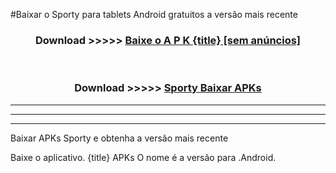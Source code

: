 #Baixar o Sporty   para tablets Android gratuitos a versão mais recente


<div align="center">
<h3>Download >>>>> <a href="https://pt-web.web.app/?pt= {title}">Baixe o A P K {title} [sem anúncios]</a></h3><br>

<h3>Download >>>>> <a href="https://pt-web.web.app/?pt= {title}">Sporty  Baixar APKs</a></h3>
</div>

----------------------------------------------------------

----------------------------------------------------------

----------------------------------------------------------

Baixar APKs Sporty  e obtenha a versão mais recente

Baixe o aplicativo. {title} APKs O nome é a versão para .Android.


